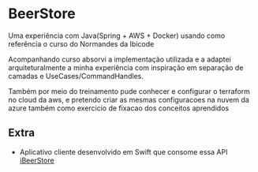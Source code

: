 # BeerStore
Uma experiência com Java(Spring + AWS + Docker) usando como referência o curso do Normandes da Ibicode

Acompanhando curso absorvi a implementação utilizada e a adaptei arquiteturalmente a minha experiência com inspiração em separação de camadas e UseCases/CommandHandles.

Também por meio do treinamento pude conhecer e configurar o terraform no cloud da aws, e pretendo criar as mesmas configuracoes na nuvem da azure também como exercicio de fixacao dos conceitos aprendidos

## Extra
  -  Aplicativo cliente desenvolvido em Swift que consome essa API [iBeerStore](https://github.com/Lipe1994/iBeerstore)   
